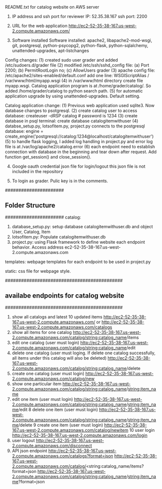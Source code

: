 README.txt for catalog website on AWS server

1. IP address and ssh port for reviewer
IP: 52.35.38.167
ssh port: 2200

2. URL for the web application
http://ec2-52-35-38-167.us-west-2.compute.amazonaws.com/

3. Software installed
Software installed: apache2, libapache2-mod-wsgi, git, postgresql, python-psycopg2, python-flask, python-sqlalchemy, unattended-upgrades, apt-listchanges

Config changes:
(1) created sudo user grader and added /etc/sudoers.d/grader file
(2) modified /etc/ssh/sshd_config file: (a) Port 2200; (b) PermitRootLogin no; (c) AllowUsers grader
(3) apache config file: /etc/apache2/sites-enabled/default.conf
add one line: WSGIScriptAlias / /var/www/html/myapp.wsgi
(4) in /var/www/html directory create file myapp.wsgi. Catalog application program is at /home/grader/catalog/. So added /home/grader/catalog to python search path.
(5) for automatic application upgrade by using unattended-upgrades. Default setting.

Catalog application change:
(1) Previous web application used sqlite3. Now database changes to psotgresql. 
(2) create catalog user to access database: createuser -dRSP catalog # password is 1234
(3) create database in psql terminal: create database catalogitemwithuser
(4) databse_setup.py, lotsofitem.py, project.py connects to the postgresql database:
engine = create_engine('postgresql://catalog:1234@localhost/catalogitemwithuser')
(5) to handle flask logging, I added log handling in project.py and error log file is at /var/log/apache2/catalog.error
(6) each endpoint need to establish connection with database in the beginning and tear down after request. Add function get_session() and close_session().

4. Google oauth credential json file for login/logout
this json file is not included in the repository

5. To login as grader. Pulic key is in the comments.


######################
## Folder Structure ##
######################
catalog:
1. database_setup.py: setup database catalogitemwithuser.db and object User, Catalog, Item
2. lotsofitem.py: Populate catalogitemwithuser.db
3. project.py: using Flask framework to define website each endpoint behavior. Access address ec2-52-35-38-167.us-west-2.compute.amazonaws.com

templates:
webpage templates for each endpoint to be used in project.py

static:
css file for webpage style.


############################################
## availabe endpoints for catalog website ##
############################################
1. show all catalogs and latest 10 updated items
http://ec2-52-35-38-167.us-west-2.compute.amazonaws.com/ or http://ec2-52-35-38-167.us-west-2.compute.amazonaws.com/catalogs
2. show all items for one catalog
http://ec2-52-35-38-167.us-west-2.compute.amazonaws.com/catalog/<string:catalog_name>/items
3. edit one catalog (user must login)
http://ec2-52-35-38-167.us-west-2.compute.amazonaws.com/catalog/<string:catalog_name>/edit
4. delete one catalog (user must loging. If delete one catalog successfully, all items under this catalog will also be deleted)
http://ec2-52-35-38-167.us-west-2.compute.amazonaws.com/catalog/<string:catalog_name>/delete
5. create one catalog (user must login)
http://ec2-52-35-38-167.us-west-2.compute.amazonaws.com/catalog/new
6. show one particular item
http://ec2-52-35-38-167.us-west-2.compute.amazonaws.com/catalog/<string:catalog_name>/<string:item_name>
7. edit one item (user must login)
http://ec2-52-35-38-167.us-west-2.compute.amazonaws.com/catalog/<string:catalog_name>/<string:item_name>/edit
8 delete one item (user must login)
http://ec2-52-35-38-167.us-west-2.compute.amazonaws.com/catalog/<string:catalog_name>/<string:item_name>/delete
9 create one item (user must login)
http://ec2-52-35-38-167.us-west-2.compute.amazonaws.com/catalog/newitem
10 user login
http://ec2-52-35-38-167.us-west-2.compute.amazonaws.com/login
11. user logout
http://ec2-52-35-38-167.us-west-2.compute.amazonaws.com/disconnect
12. API json endpoint
http://ec2-52-35-38-167.us-west-2.compute.amazonaws.com/catalogs?format=json
http://ec2-52-35-38-167.us-west-2.compute.amazonaws.com/catalog/<string:catalog_name/items?format=json
http://ec2-52-35-38-167.us-west-2.compute.amazonaws.com/catalog/<string:catalog_name>/<string:item_name>?format=json



